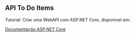 <h2>API To Do Items</h2>

<p>Tutorial: Criar uma WebAPI com ASP.NET Core, disponível em:</p>

<a href="https://docs.microsoft.com/en-us/aspnet/core/tutorials/first-web-api?view=aspnetcore-5.0&tabs=visual-studio">Documentação ASP.NET Core</a>




